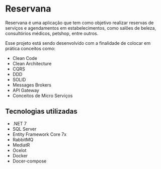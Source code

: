 # Reservana
<p>Reservana é uma aplicação que tem como objetivo realizar reservas de serviços e agendamentos em estabelecimentos, como salões de beleza, consultórios médicos, petshop, entre outros.</p>
<p>
  Esse projeto está sendo desenvolvido com a finalidade de colocar em prática conceitos como:
  <ul>
    <li>Clean Code</li>
    <li>Clean Architecture</li>
    <li>CQRS</li>
    <li>DDD</li>
    <li>SOLID</li>
    <li>Messages Brokers</li>
    <li>API Gateway</li>
    <li>Conceitos de Micro Serviços</li>
  </ul>
</p>

<h2>Tecnologias utilizadas</h2>
<ul>
  <li>.NET 7</li>
  <li>SQL Server</li>
  <li>Entity Framework Core 7x</li>
  <li>RabbitMQ</li>
  <li>MediatR</li>
  <li>Ocelot</li>
  <li>Docker</li>
  <li>Docer-compose</li>
</ul>
